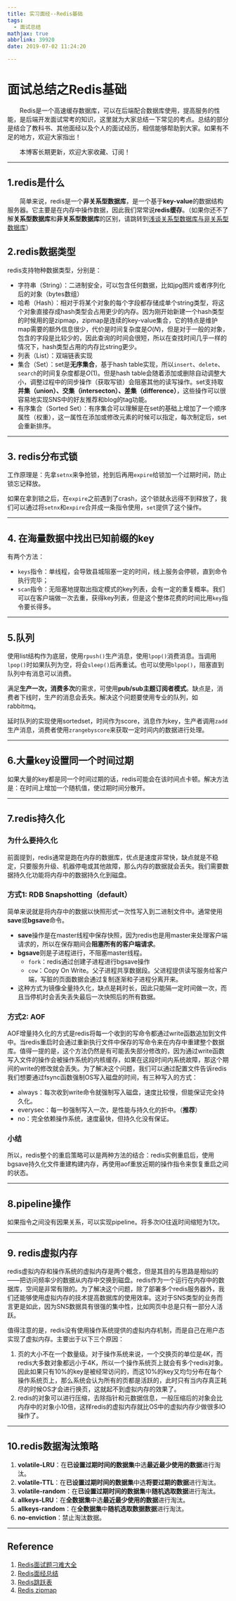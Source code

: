 ```yaml
---
title: 实习面经--Redis基础
tags:
  - 面试总结
mathjax: true
abbrlink: 39920
date: 2019-07-02 11:24:20

---
```


# 面试总结之Redis基础

&emsp;&emsp;Redis是一个高速缓存数据库，可以在后端配合数据库使用，提高服务的性能，是后端开发面试常考的知识，这里就为大家总结一下常见的考点。总结的部分是结合了教科书、其他面经以及个人的面试经历，相信能够帮助到大家。如果有不足的地方，欢迎大家指出！

&emsp;&emsp;本博客长期更新，欢迎大家收藏、订阅！

<!-- more -->

------

## 1.redis是什么

&emsp;&emsp;简单来说，redis是一个**非关系型数据库**，是一个基于**key-value**的数据结构服务器。它主要是在内存中操作数据，因此我们常常说**redis缓存**。（如果你还不了解**关系型数据库**和**非关系型数据库**的区别，请跳转到[浅谈关系型数据库与非关系型数据库](http://leungyukshing.cn/archives/Thoughs-on-Relational-Database-and-Nonrelational-Database.html)）

## 2.redis数据类型

redis支持物种数据类型，分别是：

- 字符串（String）：二进制安全，可以包含任何数据，比如jpg图片或者序列化后的对象（bytes数组）
- 哈希（Hash）：相对于将某个对象的每个字段都存储成单个string类型，将这个对象直接存成hash类型会占用更少的内存。因为刚开始新建一个hash类型的时候用的是zipmap，zipmap是连续的key-value集合，它的特点是维护map需要的额外信息很少，代价是时间复杂度是$O(N)$，但是对于一般的对象，包含的字段是比较少的，因此查询的时间会很短，所以在查找时间几乎一样的情况下，hash类型占用的内存比string更少。
- 列表（List）：双端链表实现
- 集合（Set）：set是**无序集合**，基于hash table实现，所以`insert`、`delete`、`search`的时间复杂度都是$O(1)$。但是hash table会随着添加或删除自动调整大小，调整过程中的同步操作（获取写锁）会阻塞其他的读写操作。set支持取**并集（union）、交集（intersecton）、差集（difference）**，这些操作可以很容易地实现SNS中的好友推荐和blog的tag功能。
- 有序集合（Sorted Set）：有序集合可以理解是在set的基础上增加了一个顺序属性（权重），这一属性在添加或修改元素的时候可以指定，每次制定后，set会重新排序。

------

## 3. redis分布式锁

工作原理是：先拿`setnx`来争抢锁，抢到后再用`expire`给锁加一个过期时间，防止锁忘记释放。

如果在拿到锁之后，在`expire`之前遇到了crash，这个锁就永远得不到释放了，我们可以通过将`setnx`和`expire`合并成一条指令使用，`set`提供了这个操作。

------

## 4. 在海量数据中找出已知前缀的key

有两个方法：

- `keys`指令：单线程，会导致县城阻塞一定的时间，线上服务会停顿，直到命令执行完毕；
- `scan`指令：无阻塞地提取出指定模式的key列表，会有一定的重复概率。我们可以在客户端做一次去重，获得key列表，但是这个整体花费的时间比用`key`指令要长得多。

------

## 5.队列

使用list结构作为底层，使用`rpush()`生产消息，使用`lpop()`消费消息。当调用`lpop()`时如果队列为空，将会`sleep()`后再重试。也可以使用`blpop()`，阻塞直到队列中有消息可以消费。

满足**生产一次，消费多次**的需求，可使用**pub/sub主题订阅者模式**。缺点是，消费者下线时，生产的消息会丢失。解决这个问题要使用专业的队列，如rabbitmq。

延时队列的实现使用sortedset，时间作为score，消息作为key，生产者调用`zadd`生产消息，消费者使用`zrangebyscore`来获取一定时间内的数据进行处理。

------

## 6.大量key设置同一个时间过期

如果大量的key都是同一个时间过期的话，redis可能会在该时间点卡顿。解决方法是：在时间上增加一个随机值，使过期时间分散开。

------

## 7.redis持久化

### 为什么要持久化

前面提到，redis通常是跑在内存的数据库，优点是速度非常快，缺点就是不稳定，只要服务升级、机器停电或其他故障，那么内存的数据就会丢失。我们需要数据持久化功能将内存中的数据持久化到磁盘。

### 方式1: RDB Snapshotting（default）

简单来说就是将内存中的数据以快照形式一次性写入到二进制文件中。通常使用**save**或**bgsave**命令。

- **save**操作是在master线程中保存快照，因为redis也是用master来处理客户端请求的，所以在保存期间会**阻塞所有的客户端请求**。
- **bgsave**则是子进程进行，不阻塞master线程。
  - `fork`：redis通过创建子进程进行bgsave操作
  - `cow`：Copy On Write。父子进程共享数据段。父进程提供读写服务给客户端，写脏的页面数据会通过复制逐渐和子进程分离开来。
- 这种方式为镜像全量持久化，缺点是耗时长，因此只能隔一定时间做一次，而且当停机时会丢失丢失最后一次快照后的所有数据。

### 方式2: AOF

AOF增量持久化的方式是redis将每一个收到的写命令都通过write函数追加到文件中。当redis重启时会通过重新执行文件中保存的写命令来在内存中重建整个数据库。值得一提的是，这个方法仍然是有可能丢失部分修改的，因为通过write函数写入文件的操作会被操作系统的内核缓存，如果在这段时间内系统故障，那这个期间的write的修改就会丢失。为了解决这个问题，我们可以通过配置文件告诉redis我们想要通过fsync函数强制OS写入磁盘的时间，有三种写入的方式：

- always：每次收到write命令就强制写入磁盘，速度比较慢，但能保证完全持久化。
- everysec：每一秒强制写入一次，是性能与持久化的折中。（**推荐**）
- no：完全依赖操作系统，速度最快，但持久化没有保证。

### 小结

所以，redis整个的重启策略可以是两种方法的结合：redis实例重启后，使用bgsave持久化文件重建构建内存，再使用aof重放近期的操作指令来恢复重启之间的状态。

------

## 8.pipeline操作

如果指令之间没有因果关系，可以实现pipeline。将多次IO往返时间缩短为1次。

------

## 9. redis虚拟内存

redis虚拟内存和操作系统的虚拟内存是两个概念，但是其目的与思路是相似的——把访问频率少的数据从内存中交换到磁盘。redis作为一个运行在内存中的数据库，空间是非常有限的。为了解决这个问题，除了部署多个redis服务器外，我们还能够使用虚拟内存的技术提高数据库的使用效率。这对于SNS类型的业务而言更是如此，因为SNS数据具有很强的集中性，比如网页中总是只有一部分人活跃。

值得注意的是，redis没有使用操作系统提供的虚拟内存机制，而是自己在用户态实现了虚拟内存。主要出于以下三个原因：

1. 页的大小不在一个数量级。对于操作系统来说，一个交换页的单位是4K，而redis大多数对象都远小于4K，所以一个操作系统页上就会有多个redis对象。因此如果只有10%的key是被经常访问的，而这10%的key又均匀分布在每个操作系统页上，那么系统会认为所有的页都是活跃的，此时只有当内存真正耗尽的时候OS才会进行换页，这就起不到虚拟内存的效果了。
2. redis的对象可以进行压缩，去除指针和元数据信息，一般压缩后的对象会比内存中的对象小10倍，这样redis的虚拟内存就比OS中的虚拟内存少做很多IO操作了。

------

## 10.redis数据淘汰策略

1. **volatile-LRU**：在**已设置过期时间的数据集**中选**最近最少使用的数据**进行淘汰。
2. **volatile-TTL**：在**已设置过期时间的数据集**中选**将要过期的数据**进行淘汰。
3. **volatile-random**：在**已设置过期时间的数据集**中**随机选取数据**进行淘汰。
4. **allkeys-LRU**：在**全数据集**中选**最近最少使用的数据**进行淘汰。
5. **allkeys-random**：在**全数据集**中**随机选取数据数据**进行淘汰。
6. **no-enviction**：禁止淘汰数据。

------

## Reference

1. [Redis面试题刁难大全](<https://zhuanlan.zhihu.com/p/32540678>)
2. [Redis面经总结](<https://juejin.im/post/5ad6e4066fb9a028d82c4b66>)
3. [Redis跳跃表](<https://juejin.im/post/57fa935b0e3dd90057c50fbc>)
4. [Redis zipmap](https://www.jianshu.com/p/b2bb7ad3bcb2)

